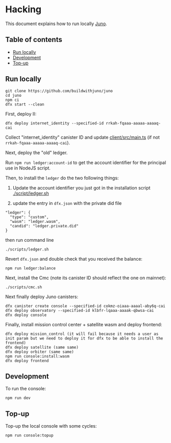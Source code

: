 # Hacking

This document explains how to run locally [Juno](https://juno.build).

## Table of contents

- [Run locally](#run-locally)
- [Development](#development)
- [Top-up](#top-up)

## Run locally

```
git clone https://github.com/buildwithjuno/juno
cd juno
npm ci
dfx start --clean
```

First, deploy II:

```
dfx deploy internet_identity --specified-id rrkah-fqaaa-aaaaa-aaaaq-cai
```

Collect "internet_identity" canister ID and update [client/src/main.ts](client/src/main.ts) (if not `rrkah-fqaaa-aaaaa-aaaaq-cai`).

Next, deploy the "old" ledger.

Run `npm run ledger:account-id` to get the account identifier for the principal use in NodeJS script.

Then, to install the `ledger` do the two following things:

1. Update the account identifier you just got in the installation script [./script/ledger.sh](./script/ledger.sh)

2. update the entry in `dfx.json` with the private did file

```
"ledger": {
  "type": "custom",
  "wasm": "ledger.wasm",
  "candid": "ledger.private.did"
}
```

then run command line

```
./scripts/ledger.sh
```

Revert `dfx.json` and double check that you received the balance:

```
npm run ledger:balance
```

Next, install the Cmc (note its canister ID should reflect the one on mainnet):

```
./scripts/cmc.sh
```

Next finally deploy Juno canisters:

```
dfx canister create console --specified-id cokmz-oiaaa-aaaal-aby6q-cai
dfx deploy observatory --specified-id klbfr-lqaaa-aaaak-qbwsa-cai
dfx deploy console
```

Finally, install mission control center + satellite wasm and deploy frontend:

```
dfx deploy mission_control (it will fail because it needs a user as init param but we need to deploy it for dfx to be able to install the frontend)
dfx deploy satellite (same same)
dfx deploy orbiter (same same)
npm run console:install:wasm
dfx deploy frontend
```

## Development

To run the console:

```
npm run dev
```

## Top-up

Top-up the local console with some cycles:

```
npm run console:topup
```
